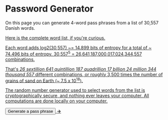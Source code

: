# Password Generator
 
On this page you can generate 4-word pass phrases from a list of 30,557 Danish words. 

<a href="js/wordlist_intl.txt">Here is the complete word list,
if you're curious.

Each word adds log2(30,557) ~= 14.899 bits of entropy for a total of ~ 74.496 bits of entropy. 30,557<sup>5</sup> = 26,641,187,000,017,024,344,557
combinations.

That's *26 sextillion 641 quintillion 187 quadrillion 17 billion 24 million 344 thousand 557* different combinations, or roughly 3,500 times the number of grains of sand on Earth (~ 7.5 x 10<sup>18</sup>).

The random number generator used to select words from the list is cryptographically secure, and nothing ever leaves your computer. All computations
are done locally on your computer.

<script type="text/javascript">
	let file = "/mfw/js/wordlist_intl.txt"
	var wordList

	var amount = 5
	var seperator = '-'

	function getRandomNumberInRange(min, max) {
		const range = max - min + 1;
		const maxValidValue = Math.floor(0xFFFFFFFF / range) * range;
 		let randomValue;

		do {
			randomValue = crypto.getRandomValues(new Uint32Array(1))[0];
		} while (randomValue >= maxValidValue);

		return min + (randomValue % range);
	}

	// Returns random word from wordlist
	// Trims before return
	function randomWord(array){
		// Access the random number
		const randomNumber = getRandomNumberInRange(0, wordList.length);

		console.log(randomNumber);
		
		return array[randomNumber].trim();
	}

	// Select and transform word if required
	function generateWord(array){
		word = randomWord(array)
		return word.toLowerCase()
	}

	// Generate full passphrase
	function generatePassphrase(){
		var randomWordPosition //Random position to add number
		var phrase = ""

		// For required amount of words in passphrase, loop word generation
		for (let i = 0; i < amount; i++) {

			result = generateWord(wordList)

			phrase += result

			if(i<amount-1){
				phrase += seperator
			}
		}
		document.getElementById("passphrase").innerHTML = phrase;
	}

	async function getText(file) {
		let x = await fetch(file);
		let y = await x.text();

		wordList = y.split('\n');
		generatePassphrase()
	}

	getText(file)
</script>

<div>
<button type="button" onclick="generatePassphrase()">Generate a pass phrase</button>
<b>&rarr;</b>
<code><span id="passphrase"></span></code>
